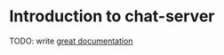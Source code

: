 # Introduction to chat-server

TODO: write [great documentation](http://jacobian.org/writing/what-to-write/)
